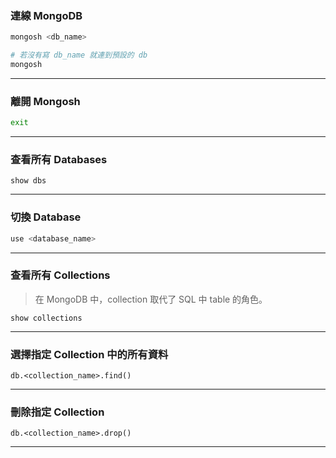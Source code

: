 ### 連線 MongoDB

```bash
mongosh <db_name>

# 若沒有寫 db_name 就連到預設的 db
mongosh
```

---

### 離開 Mongosh

```bash
exit
```

---

### 查看所有 Databases

```mongosh
show dbs
```

---

### 切換 Database

```bash
use <database_name>
```

---

### 查看所有 Collections

>在 MongoDB 中，collection 取代了 SQL 中 table 的角色。

```mongosh
show collections
```

---

### 選擇指定 Collection 中的所有資料

```mongosh
db.<collection_name>.find()
```

---

### 刪除指定 Collection

```mongosh
db.<collection_name>.drop()
```

---
